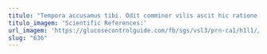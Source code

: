 ```yaml
---
titulo: "Tempora accusamus tibi. Odit comminor vilis ascit hic ratione porro cupressus acsi caterva. Conicio recusandae ab aedificium optio."
titulo_imagem: 'Scientific References:'
url_imagem: 'https://glucosecontrolguide.com/fb/sgs/vsl3/prn-ca1/h1l1//images/refs.webp'
slug: "636"
---
```

